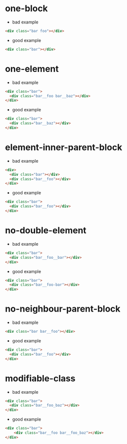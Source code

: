 # one-block
- bad example
```html
<div class="bar foo"></div>
```
- good example
```html
<div class="bar"></div>
```
# one-element
- bad example
```html
<div class="bar">
  <div class="bar__foo bar__baz"></div>
</div>
```
- good example
```html
<div class="bar">
  <div class="bar__baz"></div>
</div>
```
# element-inner-parent-block
- bad example
```html
<div>
  <div class="bar"></div>
  <div class="bar__foo"></div>
</div>
```
- good example
```html
<div class="bar">
  <div class="bar__foo"></div>
</div>
```
# no-double-element
- bad example
```html
<div class="bar">
  <div class="bar__foo__bar"></div>
</div>
```
- good example
```html
<div class="bar">
  <div class="bar__foo-bar"></div>
</div>
```
# no-neighbour-parent-block
- bad example
```html
<div class="bar bar__foo"></div>
```
- good example
```html
<div class="bar">
  <div class="bar__foo"></div>
</div>
```
# modifiable-class
- bad example
```html
<div class="bar">
  <div class="bar__foo_baz"></div>
</div>
```
- good example
```html
<div class="bar">
    <div class="bar__foo bar__foo_baz"></div>
</div>
```